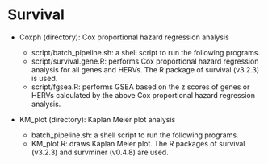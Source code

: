 # Survival

* Coxph (directory): Cox proportional hazard regression analysis
  * script/batch_pipeline.sh: a shell script to run the following programs.
  * script/survival.gene.R: performs Cox proportional hazard regression analysis for all genes and HERVs. The R package of survival (v3.2.3) is used.
  * script/fgsea.R: performs GSEA based on the z scores of genes or HERVs calculated by the above Cox proportional hazard regression analysis.


* KM_plot (directory): Kaplan Meier plot analysis
  * batch_pipeline.sh: a shell script to run the following programs.
  * KM_plot.R: draws Kaplan Meier plot. The R packages of survival (v3.2.3) and survminer (v0.4.8) are used.
    
